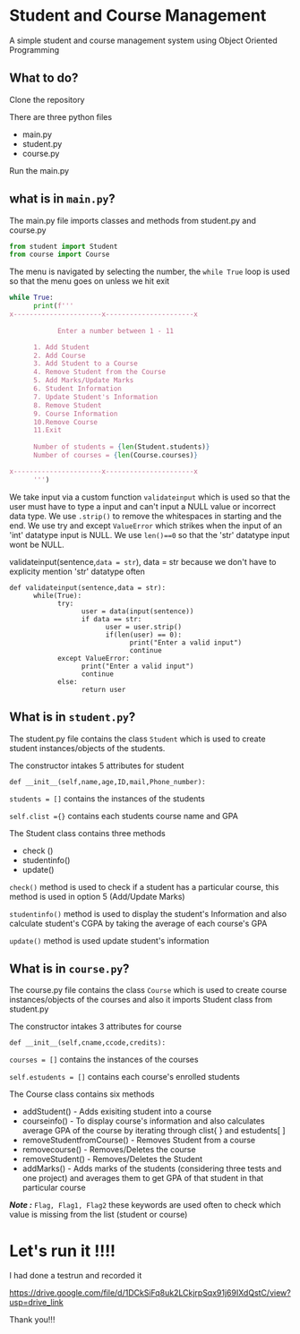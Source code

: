 # Student and Course Management
A simple student and course management system using Object Oriented Programming
    
## What to do?
Clone the repository

There are three python files
- main.py
- student.py
- course.py

Run the main.py

## what is in ```main.py```?
The main.py file imports classes and methods from student.py and course.py
```python
from student import Student
from course import Course
```
The menu is navigated by selecting the number, the ```while True``` loop is used so that the menu goes on unless we  hit exit

```python
while True:
      print(f'''  
x----------------------x----------------------x
            
            Enter a number between 1 - 11 

      1. Add Student
      2. Add Course
      3. Add Student to a Course
      4. Remove Student from the Course
      5. Add Marks/Update Marks
      6. Student Information
      7. Update Student's Information
      8. Remove Student
      9. Course Information
      10.Remove Course
      11.Exit
      
      Number of students = {len(Student.students)}
      Number of courses = {len(Course.courses)}

x----------------------x----------------------x
      ''')
```

We take input via a custom function ```validateinput``` which is used so that the user must have to type a input and can't input a NULL value or incorrect data type. We use ```.strip()``` to remove the whitespaces in starting and the end. We use try and except ```ValueError``` which strikes when the input of an 'int' datatype input is NULL. We use ```len()==0``` so that the 'str' datatype input wont be NULL.

validateinput(sentence,```data = str```), data = str because we don't have to explicity mention 'str' datatype often

```
def validateinput(sentence,data = str): 
      while(True):
            try:
                  user = data(input(sentence))
                  if data == str:
                        user = user.strip()
                        if(len(user) == 0):
                              print("Enter a valid input")
                              continue
            except ValueError:
                  print("Enter a valid input")
                  continue
            else:
                  return user
```
## What is in ```student.py```?
The student.py file contains the class ```Student``` which is used to create student instances/objects of the students. 

The constructor intakes 5 attributes for student
```
def __init__(self,name,age,ID,mail,Phone_number):
```

```students = []``` contains the instances of the students

```self.clist ={}``` contains each students course name and GPA

The Student class contains three methods 
 - check ()
 - studentinfo()
 - update()

```check()``` method is used to check if a student has a particular course, this method is used in option 5 (Add/Update Marks)

```studentinfo()``` method is used to display the student's Information and also calculate student's CGPA by taking the average of each course's GPA

```update()``` method is used update student's information 

## What is in ```course.py```?
The course.py file contains the class ```Course``` which is used to create course instances/objects of the courses and also it imports Student class from student.py 

The constructor intakes 3 attributes for course
```
def __init__(self,cname,ccode,credits):
```
```courses = []``` contains the instances of the courses

```self.estudents = []``` contains each course's enrolled students

The Course class contains six methods
- addStudent() - Adds exisiting student into a course 
- courseinfo() - To display course's information and also calculates average GPA of the course by iterating through clist{ } and estudents[ ]
- removeStudentfromCourse() - Removes Student from a course
- removecourse() - Removes/Deletes the course
- removeStudent() - Removes/Deletes the Student
- addMarks() - Adds marks of the students (considering three tests and one project) and averages them to get GPA of that student in that particular course

***Note :*** ```Flag, Flag1, Flag2``` these keywords are used often to check which value is missing from the list (student or course)

# Let's run it !!!!
I had done a testrun and recorded it 

https://drive.google.com/file/d/1DCkSiFq8uk2LCkjrpSqx91j69IXdQstC/view?usp=drive_link

Thank you!!!
